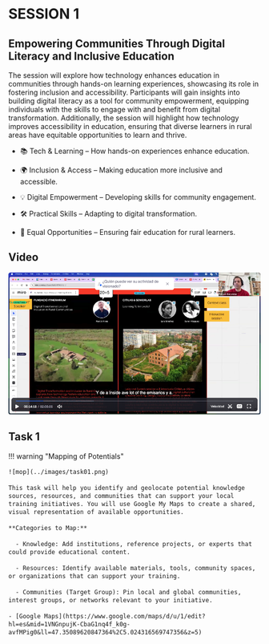 # SESSION 1

## Empowering Communities Through Digital Literacy and Inclusive Education 

The session will explore how technology enhances education in communities through hands-on learning experiences, showcasing its role in fostering inclusion and accessibility. Participants will gain insights into building digital literacy as a tool for community empowerment, equipping individuals with the skills to engage with and benefit from digital transformation. Additionally, the session will highlight how technology improves accessibility in education, ensuring that diverse learners in rural areas have equitable opportunities to learn and thrive.

- 📚 Tech & Learning – How hands-on experiences enhance education.

- 🌍 Inclusion & Access – Making education more inclusive and accessible.

- 💡 Digital Empowerment – Developing skills for community engagement.

- 🛠️ Practical Skills – Adapting to digital transformation.

- 🎯 Equal Opportunities – Ensuring fair education for rural learners.


## Video

[![Session 1 - 26/02/2025](../../images/video01.png)](https://iaac.zoom.us/rec/share/ZFq0-87J8SbFVBWIX62Gagt0MR9bBpjag4UxSish3IANa3o4xEYhjqU9pJBwpPqs._hAIO3zYMhPMBg62?startTime=1740571335000)



## Task 1

!!! warning "Mapping of Potentials"

    ![mop](../images/task01.png)

    This task will help you identify and geolocate potential knowledge sources, resources, and communities that can support your local training initiatives. You will use Google My Maps to create a shared, visual representation of available opportunities.
   
    **Categories to Map:**

      - Knowledge: Add institutions, reference projects, or experts that could provide educational content.

      - Resources: Identify available materials, tools, community spaces, or organizations that can support your training.

      - Communities (Target Group): Pin local and global communities, interest groups, or networks relevant to your initiative.

    - [Google Maps](https://www.google.com/maps/d/u/1/edit?hl=es&mid=1VNGnpujK-CbaG1nq4f_k0g-avfMPig0&ll=47.35089620847364%2C5.024316569747356&z=5)









